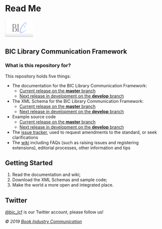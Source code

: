# Read Me #

![Book Industry Communication Logo](docs/assets/bic-logo.png) 
## BIC Library Communication Framework ##

### What is this repository for? ###

This repository holds five things:

 * The documentation for the BIC Library Communication Framework:
     * [Current release on the __master__ branch](../../tree/master/docs)
     * [Next release in development on the __develop__ branch](../../tree/develop/docs)
 * The XML Schema for the BIC Library Communication Framework:
     * [Current release on the __master__ branch](../../tree/master/lcf-schema/src/main/resources)
     * [Next release in development on the __develop__ branch](../../tree/develop/lcf-schema/src/main/resources)
 * Example source code
     * [Current release on the __master__ branch](../../tree/master/lcf-samples)
     * [Next release in development on the __develop__ branch](../../tree/develop/lcf-samples/)    
 * The [issue tracker](../../issues), used to request amendments to the standard, or seek clarifications
 * The [wiki](../../wiki) including FAQs (such as raising issues and registering extensions), editorial processes, other information and tips

## Getting Started ##
1. Read the documentation and wiki;
2. Download the XML Schemas and sample code;
3. Make the world a more open and integrated place.

## Twitter ##
[@bic_lcf](http://twitter.com/bic_lcf) is our Twitter account, please follow us!

*© 2019 [Book Industry Communication](http://www.bic.org.uk)*

